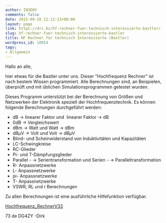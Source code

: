 ```yaml
---
author: IN3DOV
comments: false
date: 2015-09-28 12:12:13+00:00
layout: page
link: https://drc.bz/hf-rechner-fuer-technisch-interessierte-bastler/
slug: hf-rechner-fuer-technisch-interessierte-bastler
title: HF Rechner für technisch Interessierte (Bastler)
wordpress_id: 10914
tags:
- Allgemein
---
```


Hallo an alle,




hier etwas für die Bastler unter uns. Dieser "Hochfrequenz Rechner" ist nach bestem Wissen programmiert. Alle Berechnungen sind, an Beispielen, überprüft und mit üblichen Simulationsprogrammen getestet wurden.




Dieses Programm unterstützt bei der Berechnung von Größen und Netzwerken der Elektronik speziell der Hochfrequenztechnik. Es können folgende Berechnungen durchgeführt werden:


- dB -> linearer Faktor und  linearer Faktor -> dB
- 0dB -> Vergleichswert
- dBm -> Watt und Watt -> dBm
- dBµV -> Volt und Volt -> dBµV
- Blind- und Scheinwiderstand von Induktivitäten und Kapazitäten
- LC-Schwingkreise
- RC-Glieder
- Pi- und T-Dämpfungsglieder
- Parallel - -> Serientransformation und Serien - -> Paralleltransformation
- R- Anpassnetzwerke
- L- Anpassnetzwerke
- pi- Anpassnetzwerke
- T- Anpassnetzwerke
- VSWR, RL und r Berechnungen

Zu allen Berechnungen ist eine ausführliche Hilfefunktion verfügbar.

[Hochfrequenz_RechnerV33](https://drc.bz/wp-content/uploads/2015/09/Hochfrequenz_RechnerV33.zip)

73 de DG4ZY -Dirk
